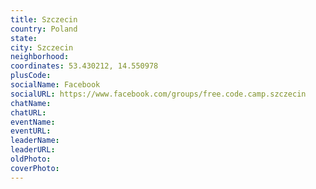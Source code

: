 ```yaml
---
title: Szczecin
country: Poland
state: 
city: Szczecin
neighborhood: 
coordinates: 53.430212, 14.550978
plusCode:
socialName: Facebook
socialURL: https://www.facebook.com/groups/free.code.camp.szczecin
chatName:
chatURL:
eventName:
eventURL:
leaderName:
leaderURL:
oldPhoto: 
coverPhoto:
---
```

